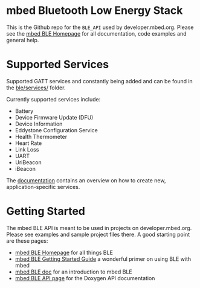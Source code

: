 # mbed Bluetooth Low Energy Stack
This is the Github repo for the `BLE_API` used by developer.mbed.org. Please see the [mbed BLE Homepage](https://developer.mbed.org/teams/Bluetooth-Low-Energy/) for all documentation, code examples and general help.

# Supported Services
Supported GATT services and constantly being added and can be found in the [ble/services/](https://github.com/ARMmbed/ble/tree/master/ble/services) folder.

Currently supported services include:
* Battery
* Device Firmware Update (DFU)
* Device Information
* Eddystone Configuration Service
* Health Thermometer
* Heart Rate
* Link Loss
* UART
* UriBeacon
* iBeacon

The [documentation](https://docs.mbed.com/docs/ble-intros/en/master/Advanced/Overview/)
contains an overview on how to create new, application-specific services.

# Getting Started
The mbed BLE API is meant to be used in projects on developer.mbed.org. Please see examples and sample project files there.
A good starting point are these pages:
* [mbed BLE Homepage](https://developer.mbed.org/teams/Bluetooth-Low-Energy/) for all things BLE
* [mbed BLE Getting Started Guide](https://developer.mbed.org/forum/team-63-Bluetooth-Low-Energy-community/topic/5262/) a wonderful primer on using BLE with mbed
* [mbed BLE doc](https://docs.mbed.com/docs/ble-intros/en/latest/) for an introduction to mbed BLE
* [mbed BLE API page](https://docs.mbed.com/docs/ble-api/en/latest/api/index.html) for the Doxygen API documentation
